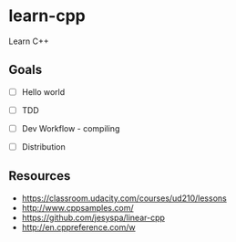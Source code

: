 # learn-cpp
Learn C++

## Goals
- [ ] Hello world
- [ ] TDD
- [ ] Dev Workflow - compiling
- [ ] Distribution


## Resources
- https://classroom.udacity.com/courses/ud210/lessons
- http://www.cppsamples.com/
- https://github.com/jesyspa/linear-cpp
- http://en.cppreference.com/w
